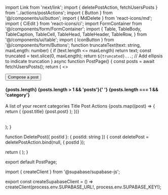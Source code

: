 import Link from 'next/link';
import { deletePostAction, fetchUsersPosts } from '../actions/postActions';
import { Button } from '@/components/ui/button';
import { MdDelete } from 'react-icons/md';
import { CiEdit } from 'react-icons/ci';
import FormContainer from '@/components/form/FormContainer';
import {
Table,
TableBody,
TableCaption,
TableCell,
TableHead,
TableHeader,
TableRow,
} from '@/components/ui/table';
import { IconButton } from '@/components/form/Buttons';
function truncateText(text: string, maxLength: number) {
if (text.length <= maxLength) return text;
const truncated = text.slice(0, maxLength);
return `${truncated}...`; // Add ellipsis to indicate truncation
}
async function PostPage() {
const posts = await fetchUsersPosts();
return (
<>

<div className="p-6 md:p-10">
<div className="mb-4">
<Link href="/posts/create">
<Button>Compose a post</Button>
</Link>
</div>
<div className="mt16">
<h4 className="mb-4 capitalize">
{posts.length} {posts.length > 1 && 'posts'}{' '}
{posts.length === 1 && 'category'}
</h4>
<Table>
<TableCaption>A list of your recent categories</TableCaption>
<TableHeader>
<TableRow>
<TableHead>Title</TableHead>
<TableHead>Post</TableHead>
<TableHead>Actions</TableHead>
</TableRow>
</TableHeader>
<TableBody>
{posts.map((post) => {
return (
<TableRow key={post.id}>
<TableCell>{post.title}</TableCell>
<TableCell>{post.post}</TableCell>
<TableCell>
<DeletePost postId={post.id} />
</TableCell>
</TableRow>
);
})}
</TableBody>
</Table>
</div>
</div>
</>
);
}

function DeletePost({ postId }: { postId: string }) {
const deletePost = deletePostAction.bind(null, { postId });

return (
<FormContainer action={deletePost}>
<IconButton actionType="delete" />
</FormContainer>
);
}

export default PostPage;

<!--  -->

import { createClient } from '@supabase/supabase-js';

export const createSupabaseClient = () =>
createClient(process.env.SUPABASE_URL!, process.env.SUPABASE_KEY!);
